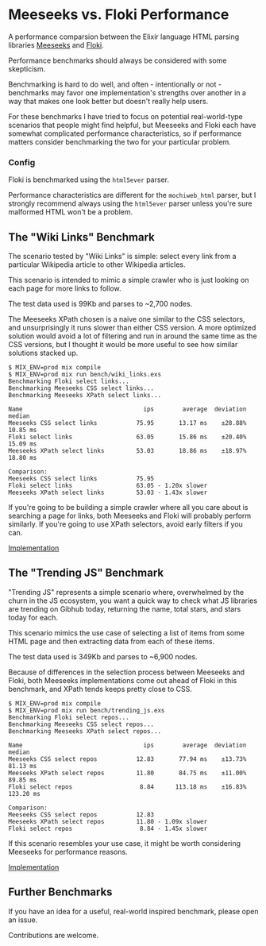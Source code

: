 # Meeseeks vs. Floki Performance

A performance comparsion between the Elixir language HTML parsing libraries [Meeseeks](https://github.com/mischov/meeseeks) and [Floki](https://github.com/philss/floki).

Performance benchmarks should always be considered with some skepticism.

Benchmarking is hard to do well, and often - intentionally or not - benchmarks may favor one implementation's strengths over another in a way that makes one look better but doesn't really help users.

For these benchmarks I have tried to focus on potential real-world-type scenarios that people might find helpful, but Meeseeks and Floki each have somewhat complicated performance characteristics, so if performance matters consider benchmarking the two for your particular problem.

### Config

Floki is benchmarked using the `html5ever` parser.

Performance characteristics are different for the `mochiweb_html` parser, but I strongly recommend always using the `html5ever` parser unless you're sure malformed HTML won't be a problem.

## The "Wiki Links" Benchmark

The scenario tested by "Wiki Links" is simple: select every link from a particular Wikipedia article to other Wikipedia articles.

This scenario is intended to mimic a simple crawler who is just looking on each page for more links to follow.

The test data used is 99Kb and parses to ~2,700 nodes.

The Meeseeks XPath chosen is a naive one similar to the CSS selectors, and unsurprisingly it runs slower than either CSS version. A more optimized solution would avoid a lot of filtering and run in around the same time as the CSS versions, but I thought it would be more useful to see how similar solutions stacked up.

```
$ MIX_ENV=prod mix compile
$ MIX_ENV=prod mix run bench/wiki_links.exs
Benchmarking Floki select links...
Benchmarking Meeseeks CSS select links...
Benchmarking Meeseeks XPath select links...

Name                                  ips        average  deviation         median
Meeseeks CSS select links           75.95       13.17 ms    ±28.88%       10.85 ms
Floki select links                  63.05       15.86 ms    ±20.40%       15.09 ms
Meeseeks XPath select links         53.03       18.86 ms    ±18.97%       18.80 ms

Comparison:
Meeseeks CSS select links           75.95
Floki select links                  63.05 - 1.20x slower
Meeseeks XPath select links         53.03 - 1.43x slower
```

If you're going to be building a simple crawler where all you care about is searching a page for links, both Meeseeks and Floki will probably perform similarly. If you're going to use XPath selectors, avoid early filters if you can.

[Implementation](https://github.com/mischov/meeseeks_floki_bench/blob/master/lib/meeseeks_floki_bench/wiki_links.ex)

## The "Trending JS" Benchmark

"Trending JS" represents a simple scenario where, overwhelmed by the churn in the JS ecosystem, you want a quick way to check what JS libraries are trending on Gibhub today, returning the name, total stars, and stars today for each.

This scenario mimics the use case of selecting a list of items from some HTML page and then extracting data from each of these items.

The test data used is 349Kb and parses to ~6,900 nodes.

Because of differences in the selection process between Meeseeks and Floki, both Meeseeks implementations come out ahead of Floki in this benchmark, and XPath tends keeps pretty close to CSS.

```
$ MIX_ENV=prod mix compile
$ MIX_ENV=prod mix run bench/trending_js.exs
Benchmarking Floki select repos...
Benchmarking Meeseeks CSS select repos...
Benchmarking Meeseeks XPath select repos...

Name                                  ips        average  deviation         median
Meeseeks CSS select repos           12.83       77.94 ms    ±13.73%       81.13 ms
Meeseeks XPath select repos         11.80       84.75 ms    ±11.00%       89.85 ms
Floki select repos                   8.84      113.18 ms    ±16.83%      123.20 ms

Comparison:
Meeseeks CSS select repos           12.83
Meeseeks XPath select repos         11.80 - 1.09x slower
Floki select repos                   8.84 - 1.45x slower
```

If this scenario resembles your use case, it might be worth considering Meeseeks for performance reasons.

[Implementation](https://github.com/mischov/meeseeks_floki_bench/blob/master/lib/meeseeks_floki_bench/trending_js.ex)

## Further Benchmarks

If you have an idea for a useful, real-world inspired benchmark, please open an issue.

Contributions are welcome.
